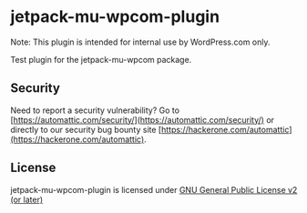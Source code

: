 # jetpack-mu-wpcom-plugin

Note: This plugin is intended for internal use by WordPress.com only.

Test plugin for the jetpack-mu-wpcom package.

## Security

Need to report a security vulnerability? Go to [https://automattic.com/security/](https://automattic.com/security/) or directly to our security bug bounty site [https://hackerone.com/automattic](https://hackerone.com/automattic).

## License

jetpack-mu-wpcom-plugin is licensed under [GNU General Public License v2 (or later)](./LICENSE.txt)
